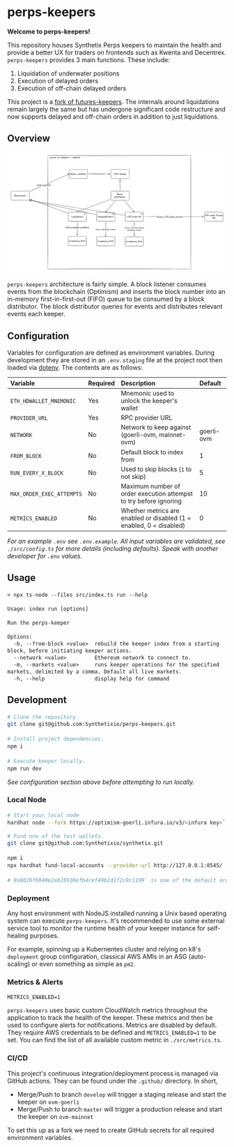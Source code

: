 # perps-keepers

**Welcome to perps-keepers!**

This repository houses Synthetix Perps keepers to maintain the health and provide a better UX for traders on frontends such as Kwenta and Decentrex. `perps-keepers` provides 3 main functions. These include:

1. Liquidation of underwater positions
1. Execution of delayed orders
1. Execution of off-chain delayed orders

This project is a [fork of futures-keepers](https://github.com/Synthetixio/futures-keepers). The internals around liquidations remain largely the same but has undergone significant code restructure and now supports delayed and off-chain orders in addition to just liquidations.

## Overview

![overview](./assets/perpsv2_overview.png)

`perps-keepers` architecture is fairly simple. A block listener consumes events from the blockchain (Optimism) and inserts the block number into an in-memory first-in-first-out (FIFO) queue to be consumed by a block distributor. The block distributor queries for events and distributes relevant events each keeper.

## Configuration

Variables for configuration are defined as environment variables. During development they are stored in an `.env.staging` file at the project root then loaded via [dotenv](https://www.npmjs.com/package/dotenv). The contents are as follows:

| Variable                  | Required | Description                                                         | Default    |
| :------------------------ | :------- | :------------------------------------------------------------------ | :--------- |
| `ETH_HDWALLET_MNEMONIC`   | Yes      | Mnemonic used to unlock the keeper's wallet                         |            |
| `PROVIDER_URL`            | Yes      | RPC provider URL                                                    |            |
| `NETWORK`                 | No       | Network to keep against (goerli-ovm, mainnet-ovm)                   | goerli-ovm |
| `FROM_BLOCK`              | No       | Default block to index from                                         | 1          |
| `RUN_EVERY_X_BLOCK`       | No       | Used to skip blocks (`1` to not skip)                               | 5          |
| `MAX_ORDER_EXEC_ATTEMPTS` | No       | Maximum number of order execution attempst to try before ignoring   | 10         |
| `METRICS_ENABLED`         | No       | Whether metrics are enabled or disabled (1 = enabled, 0 = disabled) | 0          |

_For an example `.env` see `.env.example`. All input variables are validated, see `./src/config.ts` for more details (including defaults). Speak with another developer for `.env` values._

## Usage

```
> npx ts-node --files src/index.ts run --help

Usage: index run [options]

Run the perps-keeper

Options:
  -b, --from-block <value>  rebuild the keeper index from a starting block, before initiating keeper actions.
  --network <value>         Ethereum network to connect to.
  -m, --markets <value>     runs keeper operations for the specified markets, delimited by a comma. Default all live markets.
  -h, --help                display help for command
```

## Development

```bash
# Clone the repository.
git clone git@github.com:Synthetixio/perps-keepers.git

# Install project dependencies.
npm i

# Execute keeper locally.
npm run dev
```

_See configuration section above before attempting to run locally._

### Local Node

```bash
# Start your local node
hardhat node --fork https://optimism-goerli.infura.io/v3/<infura key>`
```

```bash
# Fund one of the test wallets.
git clone git@github.com:Synthetixio/synthetix.git

npm i
npx hardhat fund-local-accounts --provider-url http://127.0.0.1:8545/ --target-network goerli-ovm --deployment-path ./publish/deployed/goerli-ovm/ --use-ovm --private-key $GOERLI_OVM_PERPS_DEPLOYER_PRIVATE_KEY --account 0x8626f6940e2eb28930efb4cef49b2d1f2c9c1199

# 0x8626f6940e2eb28930efb4cef49b2d1f2c9c1199` is one of the default accounts from hardhat node --fork
```

### Deployment

Any host environment with NodeJS installed running a Unix based operating system can execute `perps-keepers`. It's recommended to use some external service tool to monitor the runtime health of your keeper instance for self-healing purposes.

For example, spinning up a Kubernentes cluster and relying on k8's `deployment` group configuration, classical AWS AMIs in an ASG (auto-scaling) or even something as simple as `pm2`.

### Metrics & Alerts

```
METRICS_ENABLED=1
```

`perps-keepers` uses basic custom CloudWatch metrics throughout the application to track the health of the keeper. These metrics and then be used to configure alerts for notifications. Metrics are disabled by default. They require AWS credentials to be defined and `METRICS_ENABLED=1` to be set. You can find the list of all available custom metric in `./src/metrics.ts`.

### CI/CD

This project's continuous integration/deployment process is managed via GitHub actions. They can be found under the `.github/` directory. In short,

- Merge/Push to branch `develop` will trigger a staging release and start the keeper on `ovm-goerli`
- Merge/Push to branch `master` will trigger a production release and start the keeper on `ovm-mainnet`

To set this up as a fork we need to create GitHub secrets for all required environment variables.
